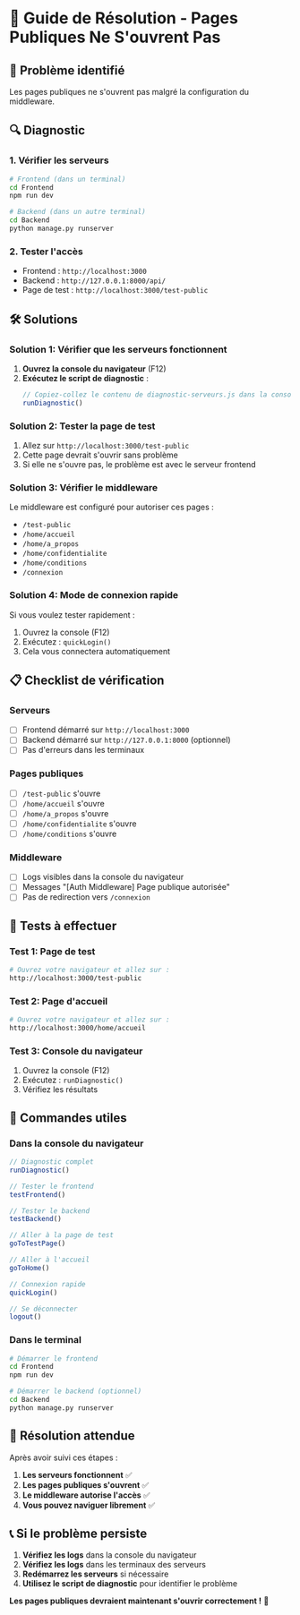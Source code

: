 # 🔧 Guide de Résolution - Pages Publiques Ne S'ouvrent Pas

## 🚨 Problème identifié

Les pages publiques ne s'ouvrent pas malgré la configuration du middleware.

## 🔍 Diagnostic

### 1. **Vérifier les serveurs**
```bash
# Frontend (dans un terminal)
cd Frontend
npm run dev

# Backend (dans un autre terminal)
cd Backend
python manage.py runserver
```

### 2. **Tester l'accès**
- Frontend : `http://localhost:3000`
- Backend : `http://127.0.0.1:8000/api/`
- Page de test : `http://localhost:3000/test-public`

## 🛠️ Solutions

### Solution 1: Vérifier que les serveurs fonctionnent
1. **Ouvrez la console du navigateur** (F12)
2. **Exécutez le script de diagnostic** :
   ```javascript
   // Copiez-collez le contenu de diagnostic-serveurs.js dans la console
   runDiagnostic()
   ```

### Solution 2: Tester la page de test
1. Allez sur `http://localhost:3000/test-public`
2. Cette page devrait s'ouvrir sans problème
3. Si elle ne s'ouvre pas, le problème est avec le serveur frontend

### Solution 3: Vérifier le middleware
Le middleware est configuré pour autoriser ces pages :
- `/test-public`
- `/home/accueil`
- `/home/a_propos`
- `/home/confidentialite`
- `/home/conditions`
- `/connexion`

### Solution 4: Mode de connexion rapide
Si vous voulez tester rapidement :
1. Ouvrez la console (F12)
2. Exécutez : `quickLogin()`
3. Cela vous connectera automatiquement

## 📋 Checklist de vérification

### Serveurs
- [ ] Frontend démarré sur `http://localhost:3000`
- [ ] Backend démarré sur `http://127.0.0.1:8000` (optionnel)
- [ ] Pas d'erreurs dans les terminaux

### Pages publiques
- [ ] `/test-public` s'ouvre
- [ ] `/home/accueil` s'ouvre
- [ ] `/home/a_propos` s'ouvre
- [ ] `/home/confidentialite` s'ouvre
- [ ] `/home/conditions` s'ouvre

### Middleware
- [ ] Logs visibles dans la console du navigateur
- [ ] Messages "[Auth Middleware] Page publique autorisée"
- [ ] Pas de redirection vers `/connexion`

## 🧪 Tests à effectuer

### Test 1: Page de test
```bash
# Ouvrez votre navigateur et allez sur :
http://localhost:3000/test-public
```

### Test 2: Page d'accueil
```bash
# Ouvrez votre navigateur et allez sur :
http://localhost:3000/home/accueil
```

### Test 3: Console du navigateur
1. Ouvrez la console (F12)
2. Exécutez : `runDiagnostic()`
3. Vérifiez les résultats

## 🚀 Commandes utiles

### Dans la console du navigateur
```javascript
// Diagnostic complet
runDiagnostic()

// Tester le frontend
testFrontend()

// Tester le backend
testBackend()

// Aller à la page de test
goToTestPage()

// Aller à l'accueil
goToHome()

// Connexion rapide
quickLogin()

// Se déconnecter
logout()
```

### Dans le terminal
```bash
# Démarrer le frontend
cd Frontend
npm run dev

# Démarrer le backend (optionnel)
cd Backend
python manage.py runserver
```

## 🎯 Résolution attendue

Après avoir suivi ces étapes :

1. **Les serveurs fonctionnent** ✅
2. **Les pages publiques s'ouvrent** ✅
3. **Le middleware autorise l'accès** ✅
4. **Vous pouvez naviguer librement** ✅

## 📞 Si le problème persiste

1. **Vérifiez les logs** dans la console du navigateur
2. **Vérifiez les logs** dans les terminaux des serveurs
3. **Redémarrez les serveurs** si nécessaire
4. **Utilisez le script de diagnostic** pour identifier le problème

**Les pages publiques devraient maintenant s'ouvrir correctement !** 🚀














